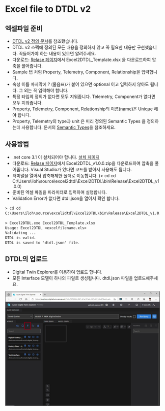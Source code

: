 ﻿# Excel file to DTDL v2

## 엑셀파일 준비

- [DTDL v2 정의 문서](https://github.com/Azure/opendigitaltwins-dtdl/blob/master/DTDL/v2/dtdlv2.md#references)를 참조했습니다. 
- DTDL v2 스펙에 정의된 모든 내용을 정의하지 않고 꼭 필요한 내용만 구현했습니다. 꼭들어가야 하는 내용이 있으면 알려주세요. 
- 다운로드: [Relase 페이지](https://github.com/ilseokoh/excel2dtdl/releases)에서 Excel2DTDL_Template.xlsx 을 다운로드하여 압축을 풀어줍니다.
- Sample 탭 처럼 Property, Telemetry, Component, Relationship을 입력합니다. 
- 속성 이름 마지막에 ? (물음표)가 붙어 있으면 optional 이고 입력하지 않아도 됩니다. 그 외는 꼭 입력해야 합니다. 
- 특정 타입의 정의가 없다면 모두 지워줍니다. Telemetry, Component가 없다면 모두 지워줍니다. 
- Property, Telemetry, Component, Relationship의 이름(name)은 Unique 해야 합니다. 
- Property, Telemetry의 type과 unit 은 미리 정의된 Semantic Types 을 정의하는데 사용합니다. 문서의 [Semantic Types](https://github.com/Azure/opendigitaltwins-dtdl/blob/master/DTDL/v2/dtdlv2.md#semantic-types)을 참조하세요.

## 사용방법 
- .net core 3.1 이 설치되어야 합니다. [설치 페이지](https://dotnet.microsoft.com/download/dotnet/3.1)
- 다운로드: [Relase 페이지](https://github.com/ilseokoh/excel2dtdl/releases)에서 Excel2DTDL_v1.0.0.zip을 다운로드하여 압축을 풀어줍니다. Visual Studio가 있다면 코드를 받아서 사용해도 됩니다. 
- 터미널을 열어서 압축해제한 폴더로 이동합니다. (> cd cd C:\Users\iloh\source\excel2dtdl\Excel2DTDL\bin\Release\Excel2DTDL_v1.0.0)
- 준비된 엑셀 파일을 파라미터로 입력하여 실행합니다.
- Validation Error가 없다면 dtdl.json을 열어서 확인 합니다. 
```
> cd cd C:\Users\iloh\source\excel2dtdl\Excel2DTDL\bin\Release\Excel2DTDL_v1.0.0

> Excel2DTDL.exe Excel2DTDL_Template.xlsx
Usage: Excel2DTDL <excelfilename.xls>
Validating ...
DTDL is valid.
DTDL is saved to 'dtdl.json' file.
```

## DTDL의 업로드 
- Digital Twin Explorer를 이용하여 업로드 합니다. 
- 모든 Interface 모델이 하나의 파일로 생성됩니다. dtdl.json 파일을 업로드해주세요.

![Digital Twin Explorer](images/digital-twin-explorer.jpg)